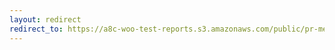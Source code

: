 ```yaml
---
layout: redirect
redirect_to: https://a8c-woo-test-reports.s3.amazonaws.com/public/pr-merge/38890/api/index.html
---
```

